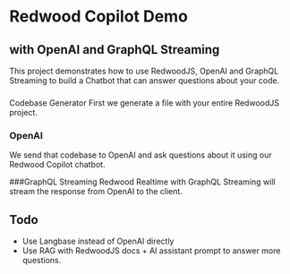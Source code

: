 # Redwood Copilot Demo
## with OpenAI and GraphQL Streaming

This project demonstrates how to use RedwoodJS, OpenAI and GraphQL Streaming to build a Chatbot that can answer questions about your code.

###
Codebase Generator
First we generate a file with your entire RedwoodJS project.

### OpenAI
We send that codebase to OpenAI and ask questions about it using our Redwood Copilot chatbot.

###GraphQL Streaming
Redwood Realtime with GraphQL Streaming will stream the response from OpenAI to the client.

## Todo

* Use Langbase instead of OpenAI directly
* Use RAG with RedwoodJS docs + AI assistant prompt to answer more questions.
